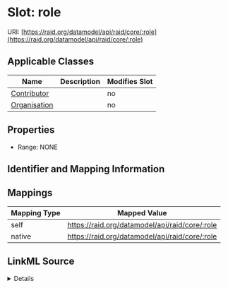 

# Slot: role



URI: [https://raid.org/datamodel/api/raid/core/:role](https://raid.org/datamodel/api/raid/core/:role)



<!-- no inheritance hierarchy -->





## Applicable Classes

| Name | Description | Modifies Slot |
| --- | --- | --- |
| [Contributor](../classes/Contributor.md) |  |  no  |
| [Organisation](../classes/Organisation.md) |  |  no  |







## Properties

* Range: NONE





## Identifier and Mapping Information








## Mappings

| Mapping Type | Mapped Value |
| ---  | ---  |
| self | https://raid.org/datamodel/api/raid/core/:role |
| native | https://raid.org/datamodel/api/raid/core/:role |




## LinkML Source

<details>
```yaml
name: role
alias: role
domain_of:
- Contributor
- Organisation

```
</details>